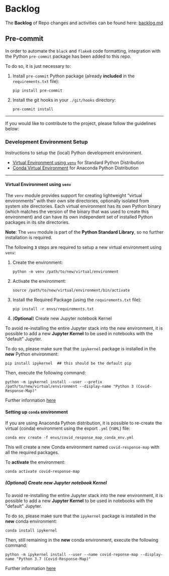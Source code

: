 # Backlog

The **Backlog** of Repo changes and activities can be found here: [backlog.md](backlog.md)

## Pre-commit

In order to automate the `black` and `flake8` code formatting, integration with
the Python `pre-commit` package has been added to this repo.

To do so, it is just necessary to:

1. Install `pre-commit` Python package
   (already **included** in the `requirements.txt` file):

   ```shell script
   pip install pre-commit
   ```

2. Install the git hooks in your `./git/hooks` directory:

   ```shell script
   pre-commit install
   ```

---

If you would like to contribute to the project, please follow the guidelines below:

### Development Environment Setup

Instructions to setup the (local) Python development environment.

- [Virtual Environment using `venv`](#venv) for Standard Python Distribution
- [Conda Virtual Environment](#conda) for Anaconda Python Distribution

---

<a name="venv"></a>

#### Virtual Environment using `venv`

The `venv` module provides support for creating lightweight “virtual environments”
with their own site directories,
optionally isolated from system site directories.
Each virtual environment has its own Python binary
(which matches the version of the binary that was used to create this environment)
and can have its own independent set of installed Python packages in
its site directories.

**Note**: The `venv` module is part of the **Python Standard Library**, so no further
installation is required.

The following **`3`** steps are required to setup a new virtual environment
using `venv`:

1. Create the environment:

   ```shell script
   python -m venv /path/to/new/virtual/environment
   ```

2. Activate the environment:

   ```shell script
   source /path/to/new/virtual/environment/bin/activate
   ```

3. Install the Required Package (using the `requirements.txt` file):

   ```shell script
   pip install -r envs/requirements.txt
   ```

4. (**Optional**) Create new Jupyter notebook Kernel

To avoid re-installing the entire Jupyter stack into the new environment,
it is possible to add a new **Jupyter Kernel** to be used in notebooks with
the "default" Jupyter.

To do so, please make sure that the `ipykernel` package is installed in the **new**
Python environment:

```shell script
pip install ipykernel  ## this should be the default pip
```

Then, execute the following command:

```shell script
python -m ipykernel install --user --prefix /path/to/new/virtual/environment --display-name "Python 3 (Covid-Response-Map)"
```

Further information [here](https://ipython.readthedocs.io/en/stable/install/kernel_install.html)

<a name="conda"> </a>

#### Setting up `conda` environment

If you are using Anaconda Python distribution, it is possible to re-create the
virtual (conda) environment using the export `.yml` (`YAML`) file:

```shell script
conda env create -f envs/covid_response_map_conda_env.yml
```

This will create a new Conda environment named `covid-response-map` with all the
required packages.

To **activate** the environment:

```shell script
conda activate covid-response-map
```

##### (**Optional**) Create new Jupyter notebook Kernel

To avoid re-installing the entire Jupyter stack into the new environment,
it is possible to
add a new **Jupyter Kernel** to be used in notebooks with the "default" Jupyter.

To do so, please make sure that the `ipykernel` package is installed in the **new**
conda environment:

```shell script
conda install ipykernel
```

Then, still remaining in the **new** conda environment, execute the following command:

```shell script
python -m ipykernel install --user --name covid-reponse-map --display-name "Python 3.7 (Covid-Response-Map)"
```

Further information [here](https://ipython.readthedocs.io/en/stable/install/kernel_install.html)
